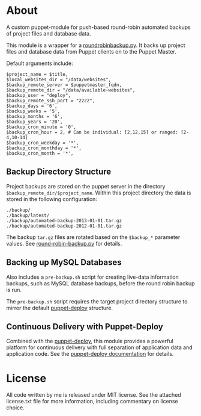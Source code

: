 About
================================================================================

A custom puppet-module for push-based round-robin automated backups of project
files and database data.

This module is a wrapper for
a [roundrobinbackup.py](https://github.com/chrislaskey/round-robin-backup.py).
It backs up project files and database data from Puppet clients on to the
Puppet Master.

Default arguments include:

	$project_name = $title,
	$local_websites_dir = "/data/websites",
	$backup_remote_server = $puppetmaster_fqdn,
	$backup_remote_dir = "/data/available-websites",
	$backup_user = "deploy",
	$backup_remote_ssh_port = "2222",
	$backup_days = '6',
	$backup_weeks = '5',
	$backup_months = '6',
	$backup_years = '20',
	$backup_cron_minute = '0',
	$backup_cron_hour = 2, # Can be individual: [2,12,15] or ranged: [2-4,10-14]
	$backup_cron_weekday = '*',
	$backup_cron_monthday = '*',
	$backup_cron_month = '*',

Backup Directory Structure
--------------------------

Project backups are stored on the puppet server in the directory
`$backup_remote_dir/$project_name`. Within this project directory the data is
stored in the following configuration:

	./backup/
	./backup/latest/
	./backup/automated-backup-2013-01-01.tar.gz
	./backup/automated-backup-2012-01-01.tar.gz

The backup `tar.gz` files are rotated based on the `$backup_*` parameter
values. See
[round-robin-backup.py](https://github.com/chrislaskey/round-robin-backup.py)
for details.

Backing up MySQL Databases
--------------------------

Also includes a `pre-backup.sh` script for creating live-data information
backups, such as MySQL database backups, before the round robin backup is run.

The `pre-backup.sh` script requires the target project directory structure to
mirror the default
[puppet-deploy](https://github.com/chrislaskey/puppet-deploy) structure.

Continuous Delivery with Puppet-Deploy
--------------------------------------

Combined with the
[puppet-deploy](https://github.com/chrislaskey/puppet-deploy), this module
provides a powerful platform for continuous delivery with full separation of
application data and application code. See the [puppet-deploy
documentation](https://github.com/chrislaskey/puppet-deploy) for details.

License
================================================================================

All code written by me is released under MIT license. See the attached
license.txt file for more information, including commentary on license choice.

